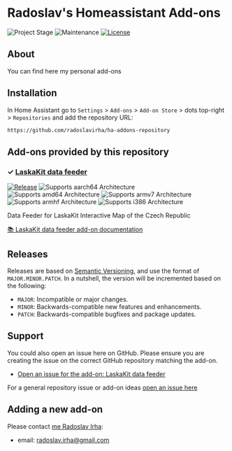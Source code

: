 # Radoslav's Homeassistant Add-ons

![Project Stage][project-stage-shield]
![Maintenance][maintenance-shield]
[![License][license-shield]](LICENSE.md)

## About

You can find here my personal add-ons

## Installation

In Home Assistant go to `Settings` > `Add-ons` > `Add-on Store` > dots top-right > `Repositories` and add the repository URL:

```txt
https://github.com/radoslavirha/ha-addons-repository
```

## Add-ons provided by this repository

### &#10003; [LaskaKit data feeder][addon-laskakit-data-feeder]

[![Release][laskakit-data-feeder-version-shield]][laskakit-data-feeder-release]
![Supports aarch64 Architecture][laskakit-data-feeder-aarch64-shield]
![Supports amd64 Architecture][laskakit-data-feeder-amd64-shield]
![Supports armv7 Architecture][laskakit-data-feeder-armv7-shield]
![Supports armhf Architecture][laskakit-data-feeder-armhf-shield]
![Supports i386 Architecture][laskakit-data-feeder-i386-shield]

Data Feeder for LaskaKit Interactive Map of the Czech Republic

[:books: LaskaKit data feeder add-on documentation][addon-doc-laskakit-data-feeder]

## Releases

Releases are based on [Semantic Versioning][semver], and use the format
of ``MAJOR.MINOR.PATCH``. In a nutshell, the version will be incremented
based on the following:

- ``MAJOR``: Incompatible or major changes.
- ``MINOR``: Backwards-compatible new features and enhancements.
- ``PATCH``: Backwards-compatible bugfixes and package updates.

## Support

You could also open an issue here on GitHub. Please ensure you are creating the issue
on the correct GitHub repository matching the add-on.

- [Open an issue for the add-on: LaskaKit data feeder][laskakit-data-feeder-issue]

For a general repository issue or add-on ideas [open an issue here][issue]

## Adding a new add-on

Please contact [me Radoslav Irha][radoslavirha]:

- email: <radoslav.irha@gmail.com>

[addon-laskakit-data-feeder]: https://github.com/radoslavirha/ha-addons/blob/laskakit-data-feeder@0.0.4/addons/laskakit-data-feeder/README.md
[addon-doc-laskakit-data-feeder]: https://github.com/radoslavirha/ha-addons/blob/laskakit-data-feeder@0.0.4/addons/laskakit-data-feeder/DOCS.md
[laskakit-data-feeder-issue]: https://github.com/radoslavirha/ha-addons/issues
[laskakit-data-feeder-version-shield]: https://img.shields.io/badge/version-0.0.4-blue.svg
[laskakit-data-feeder-release]: https://github.com/radoslavirha/ha-addons/releases/tag/laskakit-data-feeder@0.0.4
[laskakit-data-feeder-aarch64-shield]: https://img.shields.io/badge/aarch64-yes-green.svg
[laskakit-data-feeder-amd64-shield]: https://img.shields.io/badge/amd64-yes-green.svg
[laskakit-data-feeder-armhf-shield]: https://img.shields.io/badge/armhf-no-red.svg
[laskakit-data-feeder-armv7-shield]: https://img.shields.io/badge/armv7-yes-green.svg
[laskakit-data-feeder-i386-shield]: https://img.shields.io/badge/i386-no-red.svg
[radoslavirha]: https://github.com/radoslavirha
[issue]: https://github.com/radoslavirha/ha-addons-repository/issues
[license-shield]: https://img.shields.io/badge/License-MIT-yellow.svg
[maintenance-shield]: https://img.shields.io/maintenance/yes/2025.svg
[project-stage-shield]: https://img.shields.io/badge/project%20stage-production%20ready-brightgreen.svg
[semver]: http://semver.org/spec/v2.0.0.html